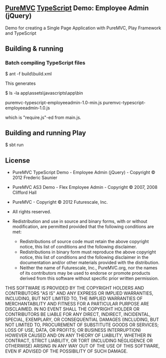 ## [PureMVC](http://puremvc.github.com/) [TypeScript](https://github.com/puremvc/puremvc-typescript-standard-framework/wiki) Demo: Employee Admin (jQuery)

Demo for creating a Single Page Application with PureMVC, Play Framework and TypeScript 

## Building & running

### Batch compiling TypeScript files

$ ant -f build\build.xml

This generates

$ ls -la app\assets\javascripts\app\bin

puremvc-typescript-employeeadmin-1.0-min.js
puremvc-typescript-employeeadmin-1.0.js

which is "require.js"-ed from main.js.

## Building and running Play

$ sbt run


## License
* PureMVC TypeScript Demo - Employee Admin (jQuery) - Copyright © 2012 Frederic Saunier
* PureMVC AS3 Demo - Flex Employee Admin - Copyright © 2007, 2008 Clifford Hall
* PureMVC - Copyright © 2012 Futurescale, Inc.
* All rights reserved.

* Redistribution and use in source and binary forms, with or without modification, are permitted provided that the following conditions are met:

  * Redistributions of source code must retain the above copyright notice, this list of conditions and the following disclaimer.
  * Redistributions in binary form must reproduce the above copyright notice, this list of conditions and the following disclaimer in the documentation and/or other materials provided with the distribution.
  * Neither the name of Futurescale, Inc., PureMVC.org, nor the names of its contributors may be used to endorse or promote products derived from this software without specific prior written permission.

THIS SOFTWARE IS PROVIDED BY THE COPYRIGHT HOLDERS AND CONTRIBUTORS "AS IS" AND ANY EXPRESS OR IMPLIED WARRANTIES, INCLUDING, BUT NOT LIMITED TO, THE IMPLIED WARRANTIES OF MERCHANTABILITY AND FITNESS FOR A PARTICULAR PURPOSE ARE DISCLAIMED. IN NO EVENT SHALL THE COPYRIGHT HOLDER OR CONTRIBUTORS BE LIABLE FOR ANY DIRECT, INDIRECT, INCIDENTAL, SPECIAL, EXEMPLARY, OR CONSEQUENTIAL DAMAGES (INCLUDING, BUT NOT LIMITED TO, PROCUREMENT OF SUBSTITUTE GOODS OR SERVICES; LOSS OF USE, DATA, OR PROFITS; OR BUSINESS INTERRUPTION) HOWEVER CAUSED AND ON ANY THEORY OF LIABILITY, WHETHER IN CONTRACT, STRICT LIABILITY, OR TORT (INCLUDING NEGLIGENCE OR OTHERWISE) ARISING IN ANY WAY OUT OF THE USE OF THIS SOFTWARE, EVEN IF ADVISED OF THE POSSIBILITY OF SUCH DAMAGE.